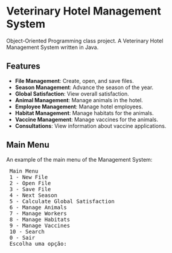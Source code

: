 # Veterinary Hotel Management System
Object-Oriented Programming class project. A Veterinary Hotel Management System written in Java.

## Features

- **File Management**: Create, open, and save files.
- **Season Management**: Advance the season of the year.
- **Global Satisfaction**: View overall satisfaction.
- **Animal Management**: Manage animals in the hotel.
- **Employee Management**: Manage hotel employees.
- **Habitat Management**: Manage habitats for the animals.
- **Vaccine Management**: Manage vaccines for the animals.
- **Consultations**: View information about vaccine applications.

## Main Menu

An example of the main menu of the Management System:
<pre>
 Main Menu
 1 - New File
 2 - Open File
 3 - Save File
 4 - Next Season
 5 - Calculate Global Satisfaction
 6 - Manage Animals
 7 - Manage Workers
 8 - Manage Habitats
 9 - Manage Vaccines
 10 - Search
 0 - Sair
 Escolha uma opção: 
</pre>
